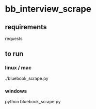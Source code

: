 # bb_interview_scrape

## requirements
requests

## to run
### linux / mac
./bluebook_scrape.py

### windows
python bluebook_scrape.py

